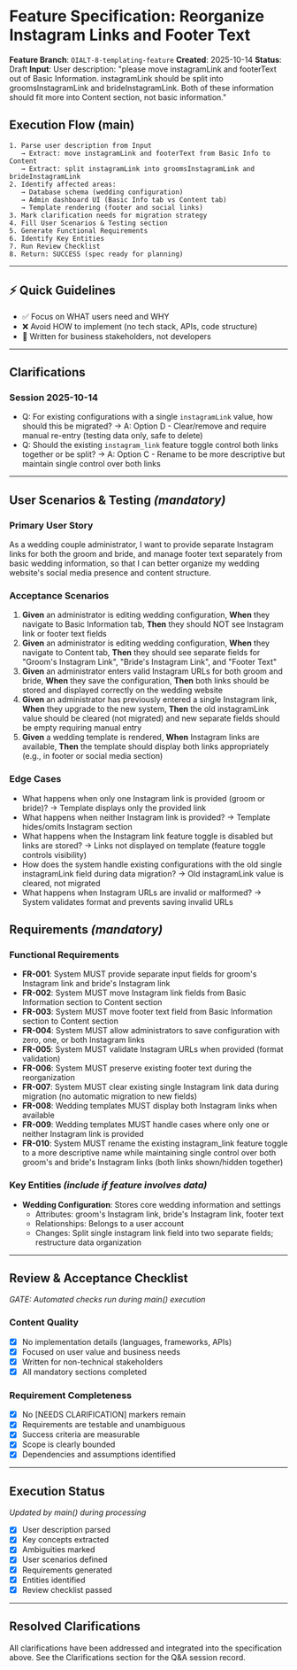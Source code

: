 # Feature Specification: Reorganize Instagram Links and Footer Text

**Feature Branch**: `OIALT-8-templating-feature`
**Created**: 2025-10-14
**Status**: Draft
**Input**: User description: "please move instagramLink and footerText out of Basic Information. instagramLink should be split into groomsInstagramLink and brideInstagramLink. Both of these information should fit more into Content section, not basic information."

## Execution Flow (main)
```
1. Parse user description from Input
   → Extract: move instagramLink and footerText from Basic Info to Content
   → Extract: split instagramLink into groomsInstagramLink and brideInstagramLink
2. Identify affected areas:
   → Database schema (wedding configuration)
   → Admin dashboard UI (Basic Info tab vs Content tab)
   → Template rendering (footer and social links)
3. Mark clarification needs for migration strategy
4. Fill User Scenarios & Testing section
5. Generate Functional Requirements
6. Identify Key Entities
7. Run Review Checklist
8. Return: SUCCESS (spec ready for planning)
```

---

## ⚡ Quick Guidelines
- ✅ Focus on WHAT users need and WHY
- ❌ Avoid HOW to implement (no tech stack, APIs, code structure)
- 👥 Written for business stakeholders, not developers

---

## Clarifications

### Session 2025-10-14
- Q: For existing configurations with a single `instagramLink` value, how should this be migrated? → A: Option D - Clear/remove and require manual re-entry (testing data only, safe to delete)
- Q: Should the existing `instagram_link` feature toggle control both links together or be split? → A: Option C - Rename to be more descriptive but maintain single control over both links

---

## User Scenarios & Testing *(mandatory)*

### Primary User Story
As a wedding couple administrator, I want to provide separate Instagram links for both the groom and bride, and manage footer text separately from basic wedding information, so that I can better organize my wedding website's social media presence and content structure.

### Acceptance Scenarios
1. **Given** an administrator is editing wedding configuration, **When** they navigate to Basic Information tab, **Then** they should NOT see Instagram link or footer text fields
2. **Given** an administrator is editing wedding configuration, **When** they navigate to Content tab, **Then** they should see separate fields for "Groom's Instagram Link", "Bride's Instagram Link", and "Footer Text"
3. **Given** an administrator enters valid Instagram URLs for both groom and bride, **When** they save the configuration, **Then** both links should be stored and displayed correctly on the wedding website
4. **Given** an administrator has previously entered a single Instagram link, **When** they upgrade to the new system, **Then** the old instagramLink value should be cleared (not migrated) and new separate fields should be empty requiring manual entry
5. **Given** a wedding template is rendered, **When** Instagram links are available, **Then** the template should display both links appropriately (e.g., in footer or social media section)

### Edge Cases
- What happens when only one Instagram link is provided (groom or bride)? → Template displays only the provided link
- What happens when neither Instagram link is provided? → Template hides/omits Instagram section
- What happens when the Instagram link feature toggle is disabled but links are stored? → Links not displayed on template (feature toggle controls visibility)
- How does the system handle existing configurations with the old single instagramLink field during data migration? → Old instagramLink value is cleared, not migrated
- What happens when Instagram URLs are invalid or malformed? → System validates format and prevents saving invalid URLs

## Requirements *(mandatory)*

### Functional Requirements
- **FR-001**: System MUST provide separate input fields for groom's Instagram link and bride's Instagram link
- **FR-002**: System MUST move Instagram link fields from Basic Information section to Content section
- **FR-003**: System MUST move footer text field from Basic Information section to Content section
- **FR-004**: System MUST allow administrators to save configuration with zero, one, or both Instagram links
- **FR-005**: System MUST validate Instagram URLs when provided (format validation)
- **FR-006**: System MUST preserve existing footer text during the reorganization
- **FR-007**: System MUST clear existing single Instagram link data during migration (no automatic migration to new fields)
- **FR-008**: Wedding templates MUST display both Instagram links when available
- **FR-009**: Wedding templates MUST handle cases where only one or neither Instagram link is provided
- **FR-010**: System MUST rename the existing instagram_link feature toggle to a more descriptive name while maintaining single control over both groom's and bride's Instagram links (both links shown/hidden together)

### Key Entities *(include if feature involves data)*
- **Wedding Configuration**: Stores core wedding information and settings
  - Attributes: groom's Instagram link, bride's Instagram link, footer text
  - Relationships: Belongs to a user account
  - Changes: Split single instagram link field into two separate fields; restructure data organization

---

## Review & Acceptance Checklist
*GATE: Automated checks run during main() execution*

### Content Quality
- [x] No implementation details (languages, frameworks, APIs)
- [x] Focused on user value and business needs
- [x] Written for non-technical stakeholders
- [x] All mandatory sections completed

### Requirement Completeness
- [x] No [NEEDS CLARIFICATION] markers remain
- [x] Requirements are testable and unambiguous
- [x] Success criteria are measurable
- [x] Scope is clearly bounded
- [x] Dependencies and assumptions identified

---

## Execution Status
*Updated by main() during processing*

- [x] User description parsed
- [x] Key concepts extracted
- [x] Ambiguities marked
- [x] User scenarios defined
- [x] Requirements generated
- [x] Entities identified
- [x] Review checklist passed

---

## Resolved Clarifications

All clarifications have been addressed and integrated into the specification above. See the Clarifications section for the Q&A session record.
